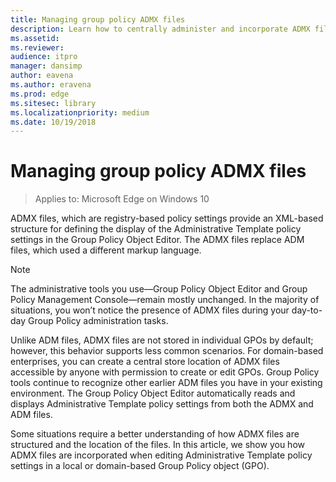 ```yaml
---
title: Managing group policy ADMX files
description: Learn how to centrally administer and incorporate ADMX files when editing the administrative template policy settings inside a local or domain-based Group Policy object.
ms.assetid: 
ms.reviewer: 
audience: itpromanager: dansimp
author: eavena
ms.author: eravena
ms.prod: edge
ms.sitesec: library
ms.localizationpriority: medium
ms.date: 10/19/2018 
---
```


# Managing group policy ADMX files

>Applies to: Microsoft Edge on Windows 10

ADMX files, which are registry-based policy settings provide an XML-based structure for defining the display of the Administrative Template policy settings in the Group Policy Object Editor. The ADMX files replace ADM files, which used a different markup language. 

>[!NOTE] 
>The administrative tools you use—Group Policy Object Editor and Group Policy Management Console—remain mostly unchanged. In the majority of situations, you won’t notice the presence of ADMX files during your day-to-day Group Policy administration tasks. 

Unlike ADM files, ADMX files are not stored in individual GPOs by default; however, this behavior supports less common scenarios. For domain-based enterprises, you can create a central store location of ADMX files accessible by anyone with permission to create or edit GPOs. Group Policy tools continue to recognize other earlier ADM files you have in your existing environment. The Group Policy Object Editor automatically reads and displays Administrative Template policy settings from both the ADMX and ADM files.

Some situations require a better understanding of how ADMX files are structured and the location of the files. In this article, we show you how ADMX files are incorporated when editing Administrative Template policy settings in a local or domain-based Group Policy object (GPO). 
